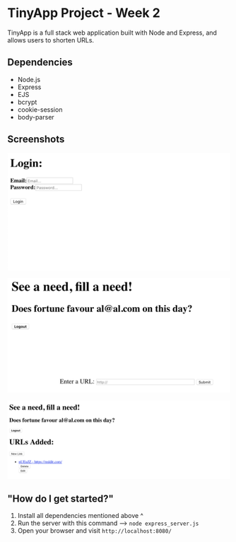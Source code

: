 # TinyApp Project - Week 2

TinyApp is a full stack web application built with Node and Express, and allows users to shorten URLs.


## Dependencies

- Node.js
- Express
- EJS
- bcrypt
- cookie-session
- body-parser

## Screenshots

!["Login Page"](https://github.com/0theRookie/tinyapp/blob/master/docs/login.png?raw=true)



!["Enter URLs here."](https://github.com/0theRookie/tinyapp/blob/master/docs/new.png?raw=true)



!["Homepage displays your list of links."](https://github.com/0theRookie/tinyapp/blob/master/docs/urls.png?raw=true)

## "How do I get started?"

1. Install all dependencies mentioned above ^
2. Run the server with this command --> `node express_server.js`
3. Open your browser and visit `http://localhost:8080/`



